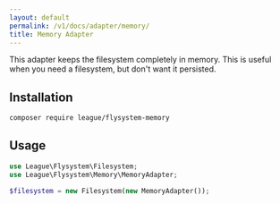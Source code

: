 ```yaml
---
layout: default
permalink: /v1/docs/adapter/memory/
title: Memory Adapter
---
```


This adapter keeps the filesystem completely in memory. This is useful when you need a filesystem, but don't want it persisted.

## Installation

```bash
composer require league/flysystem-memory
```

## Usage

```php
use League\Flysystem\Filesystem;
use League\Flysystem\Memory\MemoryAdapter;

$filesystem = new Filesystem(new MemoryAdapter());
```
